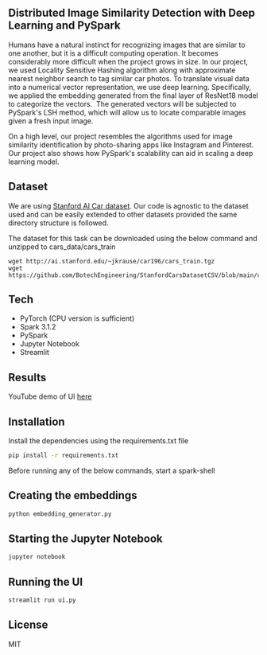 ## Distributed Image Similarity Detection with Deep Learning and PySpark

Humans have a natural instinct for recognizing images that are similar to one another, but it is a difficult computing operation. It becomes considerably more difficult when the project grows in size. In our project, we used Locality Sensitive Hashing algorithm along with approximate nearest neighbor search to tag similar car photos. To translate visual data into a numerical vector representation, we use deep learning. Specifically, we applied the embedding generated from the final layer of ResNet18 model to categorize the vectors.  The generated vectors will be subjected to PySpark's LSH method, which will allow us to locate comparable images given a fresh input image.

On a high level, our project resembles the algorithms used for image similarity identification by photo-sharing apps like Instagram and Pinterest. Our project also shows how PySpark's scalability can aid in scaling a deep learning model.
## Dataset

We are using [Stanford AI Car dataset](http://ai.stanford.edu/~jkrause/cars/car_dataset.html). Our code is agnostic to the dataset used and can be easily extended to other datasets provided the same directory structure is followed.

The dataset for this task can be downloaded using the below command and unzipped to cars_data/cars_train
```
wget http://ai.stanford.edu/~jkrause/car196/cars_train.tgz
wget https://github.com/BotechEngineering/StanfordCarsDatasetCSV/blob/main/cardatasettrain.csv
```
## Tech
- PyTorch (CPU version is sufficient)
- Spark 3.1.2
- PySpark
- Jupyter Notebook
- Streamlit 

## Results

YouTube demo of UI [here](https://www.youtube.com/watch?v=oM0cOoeXVzI)

## Installation

Install the dependencies using the requirements.txt file

```sh
pip install -r requirements.txt
```
Before running any of the below commands, start a spark-shell

## Creating the embeddings

```sh
python embedding_generator.py
```

## Starting the Jupyter Notebook

```sh
jupyter notebook
```
## Running the UI

```sh
streamlit run ui.py
```
## License
MIT


